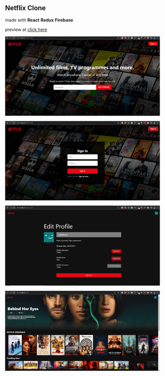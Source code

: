 ## Netflix Clone

made with **React** **Redux** **Firebase**

preview at [click here](https://netflix-clone-ca517.web.app/)

![Landing Page](https://github.com/Astromium/Netflix-clone/blob/main/preview/pic1.png)

![Signup Page](https://github.com/Astromium/Netflix-clone/blob/main/preview/pic2.png)

![Profile Page](https://github.com/Astromium/Netflix-clone/blob/main/preview/pic3.png)

![Home Page](https://github.com/Astromium/Netflix-clone/blob/main/preview/pic4.png)
